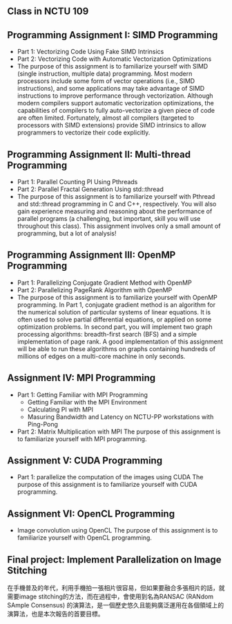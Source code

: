 ## Class in NCTU 109 
## Programming Assignment I: SIMD Programming
- Part 1: Vectorizing Code Using Fake SIMD Intrinsics
- Part 2: Vectorizing Code with Automatic Vectorization Optimizations
- The purpose of this assignment is to familiarize yourself with SIMD (single instruction, multiple data) programming. Most modern processors include some form of vector operations (i.e., SIMD instructions), and some applications may take advantage of SIMD instructions to improve performance through vectorization. Although modern compilers support automatic vectorization optimizations, the capabilities of compilers to fully auto-vectorize a given piece of code are often limited. Fortunately, almost all compilers (targeted to processors with SIMD extensions) provide SIMD intrinsics to allow programmers to vectorize their code explicitly.

## Programming Assignment II: Multi-thread Programming
- Part 1: Parallel Counting PI Using Pthreads
- Part 2: Parallel Fractal Generation Using std::thread
- The purpose of this assignment is to familiarize yourself with Pthread and std::thread programming in C and C++, respectively. You will also gain experience measuring and reasoning about the performance of parallel programs (a challenging, but important, skill you will use throughout this class). This assignment involves only a small amount of programming, but a lot of analysis!

## Programming Assignment III: OpenMP Programming
- Part 1: Parallelizing Conjugate Gradient Method with OpenMP
- Part 2: Parallelizing PageRank Algorithm with OpenMP
- The purpose of this assignment is to familiarize yourself with OpenMP programming. In Part 1, conjugate gradient method is an algorithm for the numerical solution of particular systems of linear equations. It is often used to solve partial differential equations, or applied on some optimization problems. In second part, you will implement two graph processing algorithms: breadth-first search (BFS) and a simple implementation of page rank. A good implementation of this assignment will be able to run these algorithms on graphs containing hundreds of millions of edges on a multi-core machine in only seconds.

## Assignment IV: MPI Programming
- Part 1: Getting Familiar with MPI Programming
    - Getting Familiar with the MPI Environment 
    - Calculating PI with MPI
    - Masuring Bandwidth and Latency on NCTU-PP workstations with Ping-Pong
- Part 2: Matrix Multiplication with MPI
The purpose of this assignment is to familiarize yourself with MPI programming.

## Assignment V: CUDA Programming
-  Part 1: parallelize the computation of the images using CUDA
The purpose of this assignment is to familiarize yourself with CUDA programming.

## Assignment VI: OpenCL Programming
- Image convolution using OpenCL
The purpose of this assignment is to familiarize yourself with OpenCL programming.

## Final project: Implement Parallelization on Image Stitching
在手機普及的年代，利用手機拍一張相片很容易，但如果要融合多張相片的話，就需要image stitching的方法，而在過程中，會使用到名為RANSAC (RANdom SAmple Consensus) 的演算法，是一個歷史悠久且能夠廣泛運用在各個領域上的演算法，也是本次報告的首要目標。
